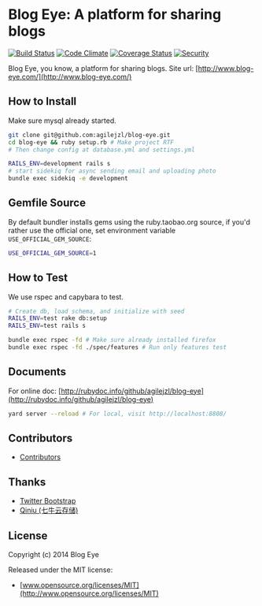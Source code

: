 Blog Eye: A platform for sharing blogs
=======

[![Build Status](http://img.shields.io/travis/agilejzl/blog-eye.svg)][travis]
[![Code Climate](http://img.shields.io/codeclimate/github/agilejzl/blog-eye.svg)][codeclimate]
[![Coverage Status](http://img.shields.io/coveralls/agilejzl/blog-eye.svg)][coveralls]
[![Security](https://hakiri.io/github/agilejzl/blog-eye/master.svg)][security]

[travis]: http://travis-ci.org/agilejzl/blog-eye
[codeclimate]: https://codeclimate.com/github/agilejzl/blog-eye
[coveralls]: https://coveralls.io/r/agilejzl/blog-eye
[security]: https://hakiri.io/github/agilejzl/blog-eye/master

Blog Eye, you know, a platform for sharing blogs. Site url: [http://www.blog-eye.com/](http://www.blog-eye.com/)

## How to Install

Make sure mysql already started.  
```bash  
git clone git@github.com:agilejzl/blog-eye.git  
cd blog-eye && ruby setup.rb # Make project RTF  
# Then change config at database.yml and settings.yml  

RAILS_ENV=development rails s  
# start sidekiq for async sending email and uploading photo  
bundle exec sidekiq -e development  
```  

## Gemfile Source

By default bundler installs gems using the ruby.taobao.org source, if you'd rather use the official one, set environment variable `USE_OFFICIAL_GEM_SOURCE`:

```bash
USE_OFFICIAL_GEM_SOURCE=1
```

## How to Test

We use rspec and capybara to test.  
```bash  
# Create db, load schema, and initialize with seed  
RAILS_ENV=test rake db:setup  
RAILS_ENV=test rails s  

bundle exec rspec -fd # Make sure already installed firefox  
bundle exec rspec -fd ./spec/features # Run only features test  
```  

## Documents

For online doc: [http://rubydoc.info/github/agilejzl/blog-eye](http://rubydoc.info/github/agilejzl/blog-eye)   
```bash  
yard server --reload # For local, visit http://localhost:8808/  
```  

## Contributors

* [Contributors](https://github.com/agilejzl/blog-eye/contributors)

## Thanks

* [Twitter Bootstrap](http://getbootstrap.com/)
* [Qiniu (七牛云存储)](http://www.qiniu.com/)

## License

Copyright (c) 2014 Blog Eye

Released under the MIT license:

* [www.opensource.org/licenses/MIT](http://www.opensource.org/licenses/MIT)

